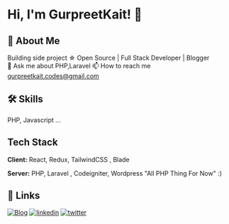 
# Hi, I'm GurpreetKait! 👋 

## 🚀 About Me
Building side project ☆ Open Source | Full Stack Developer | Blogger  
💬 Ask me about PHP,Laravel
📫 How to reach me gurpreetkait.codes@gmail.com
## 🛠 Skills
PHP, Javascript ...

## Tech Stack

**Client:** React, Redux, TailwindCSS , Blade

**Server:** PHP, Laravel , Codeigniter, Wordpress "All PHP Thing For Now" :)


## 🔗 Links
[![Blog](https://img.shields.io/badge/my_portfolio-000?style=for-the-badge&logo=ko-fi&logoColor=white)](https://larachamp.com/)
[![linkedin](https://img.shields.io/badge/linkedin-0A66C2?style=for-the-badge&logo=linkedin&logoColor=white)](https://www.linkedin.com/in/gurpreet-kait-a96276216/)
[![twitter](https://img.shields.io/badge/twitter-1DA1F2?style=for-the-badge&logo=twitter&logoColor=white)](https://twitter.com/_gurpreet123)

